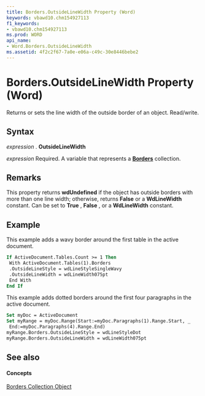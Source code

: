 ```yaml
---
title: Borders.OutsideLineWidth Property (Word)
keywords: vbawd10.chm154927113
f1_keywords:
- vbawd10.chm154927113
ms.prod: WORD
api_name:
- Word.Borders.OutsideLineWidth
ms.assetid: 4f2c2f67-7a0e-e06a-c49c-30e8446bebe2
---
```



# Borders.OutsideLineWidth Property (Word)

Returns or sets the line width of the outside border of an object. Read/write.


## Syntax

 _expression_ . **OutsideLineWidth**

 _expression_ Required. A variable that represents a **[Borders](borders-object-word.md)** collection.


## Remarks

This property returns  **wdUndefined** if the object has outside borders with more than one line width; otherwise, returns **False** or a **WdLineWidth** constant. Can be set to **True** , **False** , or a **WdLineWidth** constant.


## Example

This example adds a wavy border around the first table in the active document.


```vb
If ActiveDocument.Tables.Count >= 1 Then 
 With ActiveDocument.Tables(1).Borders 
 .OutsideLineStyle = wdLineStyleSingleWavy 
 .OutsideLineWidth = wdLineWidth075pt 
 End With 
End If
```

This example adds dotted borders around the first four paragraphs in the active document.




```vb
Set myDoc = ActiveDocument 
Set myRange = myDoc.Range(Start:=myDoc.Paragraphs(1).Range.Start, _ 
 End:=myDoc.Paragraphs(4).Range.End) 
myRange.Borders.OutsideLineStyle = wdLineStyleDot 
myRange.Borders.OutsideLineWidth = wdLineWidth075pt
```


## See also


#### Concepts


[Borders Collection Object](borders-object-word.md)

